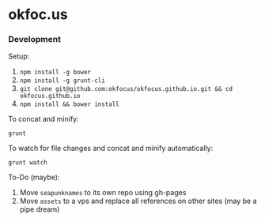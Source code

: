 # okfoc.us

### Development

Setup:

1. `npm install -g bower`
1. `npm install -g grunt-cli`
1. `git clone git@github.com:okfocus/okfocus.github.io.git && cd okfocus.github.io`
1. `npm install && bower install` 

To concat and minify:
```
grunt
```

To watch for file changes and concat and minify automatically:
```
grunt watch
```

To-Do (maybe):

1. Move `seapunknames` to its own repo using gh-pages
1. Move `assets` to a vps and replace all references on other sites (may be a pipe dream)